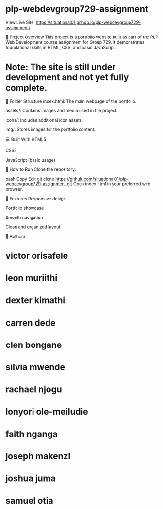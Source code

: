 # plp-webdevgroup729-assignment
View Live Site: https://situational01.github.io/plp-webdevgroup729-assignment/

📄 Project Overview
This project is a portfolio website built as part of the PLP Web Development course assignment for Group 729. It demonstrates foundational skills in HTML, CSS, and basic JavaScript.
# Note: The site is still under development and not yet fully complete.

📁 Folder Structure
index.html: The main webpage of the portfolio.

assets/: Contains images and media used in the project.

icons/: Includes additional icon assets.

img/: Stores images for the portfolio content.

💻 Built With
HTML5

CSS3

JavaScript (basic usage)

🚀 How to Run
Clone the repository:

bash
Copy
Edit
git clone https://github.com/situational01/plp-webdevgroup729-assignment.git
Open index.html in your preferred web browser.

📌 Features
Responsive design

Portfolio showcase

Smooth navigation

Clean and organized layout

👤 Authors
# victor	orisafele
# leon	muriithi
# dexter	kimathi
# carren	dede
# clen	bongane
# silvia	mwende
# rachael	njogu
# lonyori	ole-meiludie
# faith	nganga
# joseph	makenzi
# joshua	juma
# samuel otia


